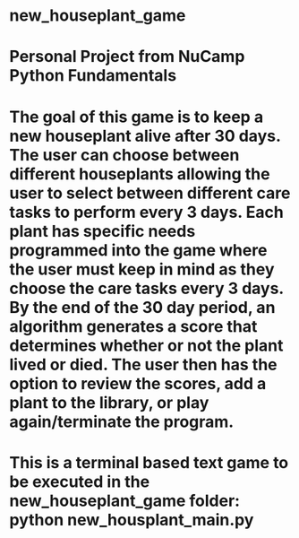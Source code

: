 # new_houseplant_game
# Personal Project from NuCamp Python Fundamentals
# The goal of this game is to keep a new houseplant alive after 30 days. The user can choose between different houseplants allowing the user to select between different care tasks to perform every 3 days. Each plant has specific needs programmed into the game where the user must keep in mind as they choose the care tasks every 3 days. By the end of the 30 day period, an algorithm generates a score that determines whether or not the plant lived or died. The user then has the option to review the scores, add a plant to the library, or play again/terminate the program.
# This is a terminal based text game to be executed in the new_houseplant_game folder: python new_housplant_main.py
